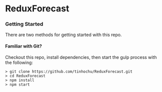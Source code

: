 # ReduxForecast

### Getting Started

There are two methods for getting started with this repo.

#### Familiar with Git?
Checkout this repo, install dependencies, then start the gulp process with the following:

```
> git clone https://github.com/tinhochu/ReduxForecast.git
> cd ReduxForecast
> npm install
> npm start
```